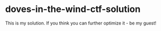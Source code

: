 # doves-in-the-wind-ctf-solution
This is my solution. If you think you can further optimize it - be my guest!
